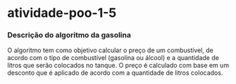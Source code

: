 # atividade-poo-1-5 

### Descrição do algoritmo da gasolina 

O algoritmo tem como objetivo calcular o preço de um combustível, de acordo com o tipo de combustível (gasolina ou álcool) e a quantidade de litros que serão colocados no tanque. O preço é calculado com base em um desconto que é aplicado de acordo com a quantidade de litros colocados.

